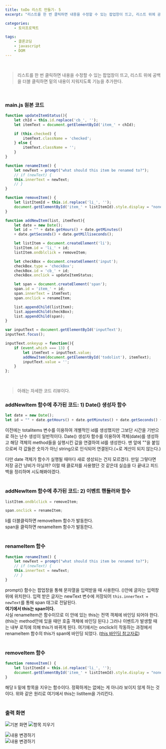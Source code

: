 ```yaml
---
title: toDo 리스트 만들기- 5
excerpt: "리스트를 한 번 클릭하면 내용을 수정할 수 있는 팝업창이 뜨고, 리스트 위에 공백을 더블 클릭하면 밑의 내용이 지워지도록 기능을 추가한다."

categories: 
    - 토이프로젝트

tags: 
    - 클론코딩
    - javascript
    - DOM
---
```

<br>

> 리스트를 한 번 클릭하면 내용을 수정할 수 있는 팝업창이 뜨고, 리스트 위에 공백을 더블 클릭하면 밑의 내용이 지워지도록 기능을 추가한다.  
<br>

### main.js 원본 코드
```javascript
function updateItemStatus(){
    let chId = this.id.replace('cb_', '');
    let itemText = document.getElementById('item_' + chId);

    if (this.checked) { 
        itemText.className = 'checked'; 
    } else { 
        itemText.className = ''; 
    }
}

function renameItem() {
    let newText = prompt("what should this item be renamed to?");
    // if (newText) {
    this.innerText = newText;
    // }
}

function removeItem() {
    let listItemId = this.id.replace('li_', '');
    document.getElementById('item_' + listItemId).style.display = "none";
}

function addNewItem(list, itemText){
    let date = new Date();
    let id = "" + date.getHours() + date.getMinutes() 
    + date.getSeconds() + date.getMilliseconds();

    let listItem = document.createElement('li');
    listItem.id = 'li_' + id;
    listItem.ondblclick = removeItem;

    let checkBox = document.createElement('input');
    checkBox.type = 'checkBox';
    checkBox.id = 'cb_' + id;
    checkBox.onclick = updateItemStatus;

    let span = document.createElement('span');
    span.id = 'item_' + id;
    span.innerText = itemText; 
    span.onclick = renameItem;  

    list.appendChild(listItem);
    list.appendChild(checkBox);
    list.appendChild(span);
}

var inputText = document.getElementById('inputText');
inputText.focus();

inputText.onkeyup = function(){
    if (event.which === 13) {
        let itemText = inputText.value;
        addNewItem(document.getElementById('todolist'), itemText);
        inputText.value = '';
    }   
};
```
<br>

> 아래는 자세한 코드 리뷰이다.

### addNewItem 함수에 추가된 코드: 1) Date() 생성자 함수
```javascript
let date = new Date();
let id = "" + date.getHours() + date.getMinutes() + date.getSeconds() + date.getMilliseconds();
```  
이전에는 totalitems 변수를 이용하여 개별적인 id를 생성했지만 그보단 시간을 기반으로 하는 난수 생성이 일반적이다. Date() 생성자 함수를 이용하여 객체(date)를 생성하고 해당 객체의 method들을 실행시킨 값을 연결하여 id를 생성한다. 맨 앞에 ""을 붙임으로써 각 값들은 숫자가 아닌 string으로 인식되어 연결된다.(+로 계산이 되지 않는다.)

다만 date 객체가 함수가 실행될 때마다 새로 생성되는 건지 모르겠다. 만일 그렇다면 저장 공간 낭비가 아닐까? 이럴 때 클로저를 사용했던 것 같은데 실습을 다 끝내고 피드백을 정리하며 시도해봐야겠다.  
<br>

### addNewItem 함수에 추가된 코드: 2) 이벤트 핸들러와 함수
```javascript
listItem.ondblclick = removeItem;
```  

```javascript
span.onclick = renameItem;
```  
li를 더블클릭하면 removeItem 함수가 발동한다.  
span을 클릭하면 renameItem 함수가 발동한다.  
<br>

### renameItem 함수
```javascript
function renameItem() {
    let newText = prompt("what should this item be renamed to?");
    // if (newText) {
    this.innerText = newText;
    // }
}
```  
prompt() 함수는 팝업창을 통해 문자열을 입력받을 때 사용한다. ()안에 글자는 입력창 위에 위치한다. 입력 받은 글자는 newText 변수에 저장되어 `this.innerText = newText`를 통해 span 태그로 전달된다.  
**여기에서 this는 span이다.**  
사실 renameItem은 함수이므로 이 안에 있는 this는 전역 객체에 바인딩 되어야 한다. (this는 method안에 있을 때만 호출 객체에 바인딩 된다.) 그러나 이벤트가 발생할 때는 내부 로직에 의해 this가 바뀌게 된다. 여기에서는 onclick이 작동하는 과정에서 renameItem 함수의 this가 span에 바인딩 되었다. ([this 바인딩 참고자료](https://www.zerocho.com/category/JavaScript/post/5b0645cc7e3e36001bf676eb))  
<br>

### removeItem 함수
```javascript
function removeItem() {
    let listItemId = this.id.replace('li_', '');
    document.getElementById('item_' + listItemId).style.display = "none";
}
```  
해당 li 밑에 항목을 지우는 함수이다. 정확하게는 없에는 게 아니라 보이지 않게 하는 것이다. 위와 같은 원리로 여기에서 this는 listItem을 가리킨다.  
<br> 

### 출력 화면
![](https://dulcis-hortus.github.io/assets/images/5_op.JPG "기본 화면") ![](https://dulcis-hortus.github.io/assets/images/5_op2.JPG "항목 지우기")  

![](https://dulcis-hortus.github.io/assets/images/5_op3.JPG "내용 변경하기")  
![](https://dulcis-hortus.github.io/assets/images/5_op4.JPG "내용 변경하기")  

